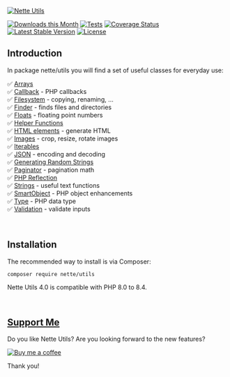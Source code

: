 [![Nette Utils](https://github.com/nette/utils/assets/194960/c33fdb74-0652-4cad-ac6e-c1ce0d29e32a)](https://doc.nette.org/en/utils)

[![Downloads this Month](https://img.shields.io/packagist/dm/nette/utils.svg)](https://packagist.org/packages/nette/utils)
[![Tests](https://github.com/nette/utils/workflows/Tests/badge.svg?branch=master)](https://github.com/nette/utils/actions)
[![Coverage Status](https://coveralls.io/repos/github/nette/utils/badge.svg?branch=master)](https://coveralls.io/github/nette/utils?branch=master)
[![Latest Stable Version](https://poser.pugx.org/nette/utils/v/stable)](https://github.com/nette/utils/releases)
[![License](https://img.shields.io/badge/license-New%20BSD-blue.svg)](https://github.com/nette/utils/blob/master/license.md)


Introduction
------------

In package nette/utils you will find a set of useful classes for everyday use:

✅ [Arrays](https://doc.nette.org/en/utils/arrays)<br>
✅ [Callback](https://doc.nette.org/en/utils/callback) - PHP callbacks<br>
✅ [Filesystem](https://doc.nette.org/en/utils/filesystem) - copying, renaming, …<br>
✅ [Finder](https://doc.nette.org/en/utils/finder) - finds files and directories<br>
✅ [Floats](https://doc.nette.org/en/utils/floats) - floating point numbers<br>
✅ [Helper Functions](https://doc.nette.org/en/utils/helpers)<br>
✅ [HTML elements](https://doc.nette.org/en/utils/html-elements) - generate HTML<br>
✅ [Images](https://doc.nette.org/en/utils/images) - crop, resize, rotate images<br>
✅ [Iterables](https://doc.nette.org/en/utils/iterables) <br>
✅ [JSON](https://doc.nette.org/en/utils/json) - encoding and decoding<br>
✅ [Generating Random Strings](https://doc.nette.org/en/utils/random)<br>
✅ [Paginator](https://doc.nette.org/en/utils/paginator) - pagination math<br>
✅ [PHP Reflection](https://doc.nette.org/en/utils/reflection)<br>
✅ [Strings](https://doc.nette.org/en/utils/strings) - useful text functions<br>
✅ [SmartObject](https://doc.nette.org/en/utils/smartobject) - PHP object enhancements<br>
✅ [Type](https://doc.nette.org/en/utils/type) - PHP data type<br>
✅ [Validation](https://doc.nette.org/en/utils/validators) - validate inputs<br>

 <!---->

Installation
------------

The recommended way to install is via Composer:

```
composer require nette/utils
```

Nette Utils 4.0 is compatible with PHP 8.0 to 8.4.

 <!---->

[Support Me](https://github.com/sponsors/dg)
--------------------------------------------

Do you like Nette Utils? Are you looking forward to the new features?

[![Buy me a coffee](https://files.nette.org/icons/donation-3.svg)](https://github.com/sponsors/dg)

Thank you!
